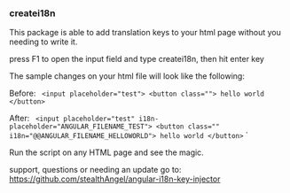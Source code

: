 


### createi18n

This package is able to add translation keys to your html page without you needing to write it.


press F1 to open the input field and type createi18n, then hit enter key

The sample changes on your html file will look like the following:

Before:
`
<input placeholder="test">
<button class="">
hello world
</button>`

After:
`
<input placeholder="test" i18n-placeholder="ANGULAR_FILENAME_TEST">
<button class="" i18n="@@ANGULAR_FILENAME_HELLOWORLD">
hello world
</button>`
`

Run the script on any HTML page and see the magic.

support, questions or needing an update go to: https://github.com/stealthAngel/angular-i18n-key-injector
